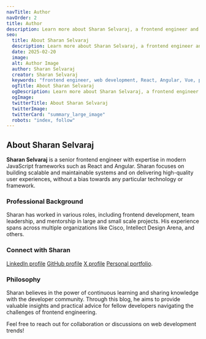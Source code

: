 ```yaml
---
navTitle: Author
navOrder: 2
title: Author
description: Learn more about Sharan Selvaraj, a frontend engineer and author of this blog.
seo:
  title: About Sharan Selvaraj
  description: Learn more about Sharan Selvaraj, a frontend engineer and author of this blog.
  date: 2025-02-20
  image:
  alt: Author Image
  author: Sharan Selvaraj
  creator: Sharan Selvaraj
  keywords: "frontend engineer, web development, React, Angular, Vue, programming, technology"
  ogTitle: About Sharan Selvaraj
  ogDescription: Learn more about Sharan Selvaraj, a frontend engineer and author of this blog.
  ogImage:
  twitterTitle: About Sharan Selvaraj
  twitterImage:
  twitterCard: "summary_large_image"
  robots: "index, follow"
---
```


## About Sharan Selvaraj

**Sharan Selvaraj** is a senior frontend engineer with expertise in modern JavaScript frameworks such as React and Angular. Sharan focuses on building scalable and maintainable systems and on delivering high-quality user experiences, without a bias towards any particular technology or framework.

### Professional Background

Sharan has worked in various roles, including frontend development, team leadership, and mentorship in large and small scale projects. His experience spans across multiple organizations like Cisco, Intellect Design Arena, and others.

### Connect with Sharan

[LinkedIn profile](https://www.linkedin.com/in/sharanselvaraj/)
[GitHub profile](https://github.com/shrunsprint89)
[X profile](https://x.com/shrunSpeak)
[Personal portfolio](https://shrunsprint89.github.io/).

### Philosophy

Sharan believes in the power of continuous learning and sharing knowledge with the developer community. Through this blog, he aims to provide valuable insights and practical advice for fellow developers navigating the challenges of frontend engineering.

Feel free to reach out for collaboration or discussions on web development trends!
